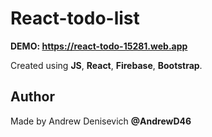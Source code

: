 # React-todo-list

**DEMO: https://react-todo-15281.web.app**


Created using **JS**, **React**, **Firebase**, **Bootstrap**.

## Author
Made by Andrew Denisevich **@AndrewD46**
